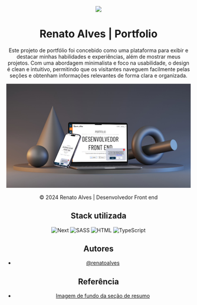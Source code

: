 <div align="center">

<img src='public/favicon.ico' width='50' heigth='50'/>

# Renato Alves | Portfolio

Este projeto de portfólio foi concebido como uma plataforma para exibir e destacar minhas habilidades e experiências, além de mostrar meus projetos. Com uma abordagem minimalista e foco na usabilidade, o design é clean e intuitivo, permitindo que os visitantes naveguem facilmente pelas seções e obtenham informações relevantes de forma clara e organizada.

<img src='public/images/portfolio.svg' width='500' heigth='400'/>
<p>© 2024 Renato Alves | Desenvolvedor Front end</p>

## Stack utilizada

![Next](https://skillicons.dev/icons?i=next "Next")
![SASS](https://skillicons.dev/icons?i=sass "SASS")
![HTML](https://skillicons.dev/icons?i=html "HTML")
![TypeScript](https://skillicons.dev/icons?i=ts "TypeScript")


## Autores

- [@renatoalves](https://github.com/rena02to)


## Referência

 - [Imagem de fundo da seção de resumo](https://br.freepik.com/vetores-gratis/fundo-digital-de-codigo-binario-de-estilo-de-matriz-com-numeros-caindo_8289995.htm#&position=1&from_view=user&uuid=c1bf85f7-b02f-4b7b-aee8-e671caa8e387)

  
</div>

